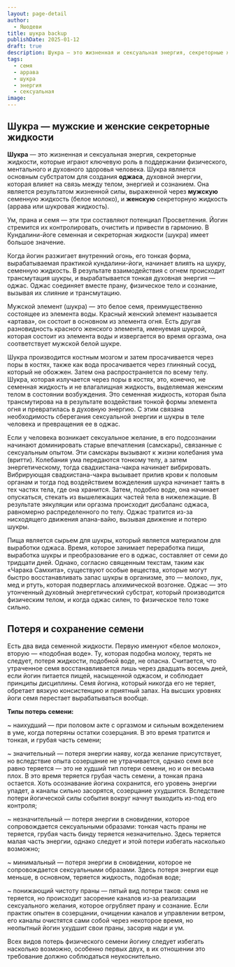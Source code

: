 ```yaml
---
layout: page-detail
author:
  - Яшодеви
title: шукра backup
publishDate: 2025-01-12
draft: true
description: Шукра — это жизненная и сексуальная энергия, секреторные жидкости, которые играют ключевую роль в поддержании физического, ментального и духовного здоровья человека. Шукра является основным субстратом для создания оджаса, духовной энергии, которая влияет на связь между телом, энергией и сознанием.
tags:
  - семя
  - аррава
  - шукра
  - энергия
  - сексуальная
image:
---
```

## Шукра — мужские и женские секреторные жидкости 

**Шукра** — это жизненная и сексуальная энергия, секреторные жидкости, которые играют ключевую роль в поддержании физического, ментального и духовного здоровья человека. Шукра является основным субстратом для создания **оджаса**, духовной энергии, которая влияет на связь между телом, энергией и сознанием. Она является результатом жизненной силы, выраженной через **мужскую** семенную жидкость (белое молоко), и **женскую** секреторную жидкость (аррава или шукровая жидкость).

Ум, прана и семя — эти три составляют потенциал Просветления. Йогин стремится их контролировать, очистить и привести в гармонию. В Кундалини-йоге семенная и секреторная жидкости (шукра) имеет большое значение. 

Когда йогин разжигает внутренний огонь, его тонкая форма, вырабатываемая практикой кундалини-йоги, начинает влиять на шукру, семенную жидкость. В результате взаимодействия с огнем происходит трансмутация шукры, и вырабатывается тонкая духовная энергия — оджас. Оджас соединяет вместе прану, физическое тело и сознание, вызывая их слияние и трансмутацию. 

Мужской элемент (шукра) — это белое семя, преимущественно состоящее из элемента воды. Красный женский элемент называется «артава», он состоит в основном из элемента огня. Есть другая разновидность красного женского элемента, именуемая шукрой, которая состоит из элемента воды и извергается во время оргазма, она соответствует мужской белой шукре. 

Шукра производится костным мозгом и затем просачивается через поры в костях, также как вода просачивается через глиняный сосуд, который не обожжен. Затем она распространяется по всему телу. Шукра, которая излучается через поры в костях, это, конечно, не семенная жидкость и не влагалищная жидкость, выделяемая женским телом в состоянии возбуждения. Это семенная жидкость, которая была трансмутирова на в результате воздействия тонкой формы элемента огня и превратилась в духовную энергию. С этим связана необходимость сберегания сексуальной энергии и шукры в теле человека и превращения ее в оджас. 

Если у человека возникает сексуальное желание, в его подсознании начинают доминировать старые впечатления (самскары), связанные с сексуальным опытом. Эти самскары вызывают к жизни колебания ума (вритти). Колебания ума передаются тонкому телу, а затем энергетическому, тогда свадхистана-чакра начинает вибрировать. Вибрирующая свадхистана-чакра вызывает прилив крови к половым органам и тогда под воздействием вожделения шукра начинает таять в тех частях тела, где она хранится. Затем, подобно воде, она начинает опускаться, стекать из вышележащих частей тела в нижележащие. В результате эякуляции или оргазма происходит дисбаланс оджаса, равномерно распределенного по телу. Оджас тратится из-за нисходящего движения апана-вайю, вызывая движение и потерю шукры. 

Пища является сырьем для шукры, который является материалом для выработки оджаса. Время, которое занимает переработка пищи, выработка шукры и преобразование его в оджас, составляет от семи до тридцати дней. Однако, согласно священным текстам, таким как «Чарака Самхита», существуют особые вещества, которые могут быстро восстанавливать запас шукры в организме, это — молоко, лук, мед и ртуть, которая подверглась алхимической возгонке. Оджас — это утонченный духовный энергетический субстрат, который производится физическим телом, и когда оджас силен, то физическое тело тоже сильно. 

## Потеря и сохранение семени 

Есть два вида семенной жидкости. Первую именуют «белое молоко», вторую — «подобная воде». Ту, которая подобна молоку, терять не следует, потеря жидкости, подобной воде, не опасна. Считается, что утраченное семя восстанавливается лишь через двадцать восемь дней, если йогин питается пищей, насыщенной оджасом, и соблюдает принципы дисциплины. Семя йогина, который никогда его не теряет, обретает вязкую консистенцию и приятный запах. На высших уровнях йоги семя перестает вырабатываться вообще. 

**Типы потерь семени:** 

~ наихудший — при половом акте с оргазмом и сильным вожделением в уме, когда потеряны остатки созерцания. В это время тратится и тонкая, и грубая часть семени; 

~ значительный — потеря энергии наяву, когда желание присутствует, но вследствие опыта созерцание не утрачивается, однако семя все равно теряется — это не худший тип потери семени, но и он весьма плох. В это время теряется грубая часть семени, а тонкая прана остается. Хоть осознавание йогина сохранится, его уровень энергии упадет, а каналы сильно засорятся, созерцание ухудшится. Вследствие потери йогической силы события вокруг начнут выходить из-под его контроля; 

~ незначительный — потеря энергии в сновидении, которое сопровождается сексуальными образами: тонкая часть праны не теряется, грубая часть бинду теряется незначительно. Здесь теряется малая часть энергии, однако следует и этой потери избегать насколько возможно; 

~ минимальный — потеря энергии в сновидении, которое не сопровождается сексуальными образами. Здесь потеря энергии еще меньше, в основном, теряется жидкость, подобная воде; 

~ понижающий чистоту праны — пятый вид потери таков: семя не теряется, но происходит засорение каналов из-за реализации сексуального желания, которое огрубляет прану и сознание. Если практик опытен в созерцании, очищении каналов и управлении ветром, его каналы очистятся сами собой через некоторое время, но неопытный йогин ухудшит свои праны, засорив нади и ум. 

Всех видов потерь физического семени йогину следует избегать насколько возможно, особенно первых двух, в их отношении это требование должно соблюдаться неукоснительно. 
